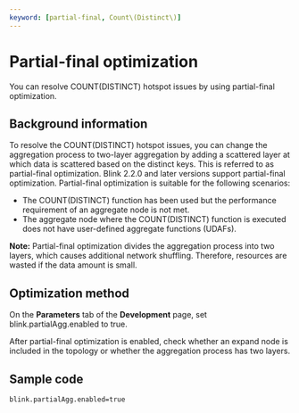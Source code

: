 ```yaml
---
keyword: [partial-final, Count\(Distinct\)]
---
```


# Partial-final optimization

You can resolve COUNT\(DISTINCT\) hotspot issues by using partial-final optimization.

## Background information

To resolve the COUNT\(DISTINCT\) hotspot issues, you can change the aggregation process to two-layer aggregation by adding a scattered layer at which data is scattered based on the distinct keys. This is referred to as partial-final optimization. Blink 2.2.0 and later versions support partial-final optimization. Partial-final optimization is suitable for the following scenarios:

-   The COUNT\(DISTINCT\) function has been used but the performance requirement of an aggregate node is not met.
-   The aggregate node where the COUNT\(DISTINCT\) function is executed does not have user-defined aggregate functions \(UDAFs\).

**Note:** Partial-final optimization divides the aggregation process into two layers, which causes additional network shuffling. Therefore, resources are wasted if the data amount is small.

## Optimization method

On the **Parameters** tab of the **Development** page, set blink.partialAgg.enabled to true.

After partial-final optimization is enabled, check whether an expand node is included in the topology or whether the aggregation process has two layers.

## Sample code

```
blink.partialAgg.enabled=true
```

